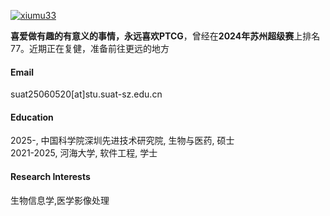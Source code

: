 [![xiumu33](https://img.shields.io/badge/xiumu33-github-blue?logo=github)](https://github.com/xiumu33)

<strong>喜爱做有趣的有意义的事情，永远喜欢PTCG</strong>，曾经在<strong>2024年苏州超级赛</strong>上排名77。近期正在复健，准备前往更远的地方

#### Email
suat25060520[at]stu.suat-sz.edu.cn

#### Education

2025-, 中国科学院深圳先进技术研究院, 生物与医药, 硕士\
2021-2025, 河海大学, 软件工程, 学士

#### Research Interests
生物信息学,医学影像处理

